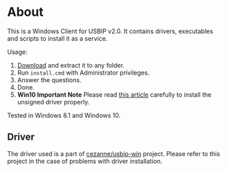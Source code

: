 About
========
This is a Windows Client for USBIP v2.0. It contains drivers, executables and scripts to install it as a service.

Usage: 
1. [Download](https://github.com/barbalion/usbip-win-client/archive/master.zip) and extract it to any folder.
1. Run `install.cmd` with Administrator privileges. 
1. Answer the questions. 
1. Done.
1. **Win10 Important Note** Please read [this article](https://www.howtogeek.com/167723/how-to-disable-driver-signature-verification-on-64-bit-windows-8.1-so-that-you-can-install-unsigned-drivers/) carefully to install the unsigned driver properly. 

Tested in Windows 8.1 and Windows 10.

Driver
----------
The driver used is a part of [cezanne/usbip-win](https://github.com/cezanne/usbip-win) project. Please refer to this project in the case of problems with driver installation.
